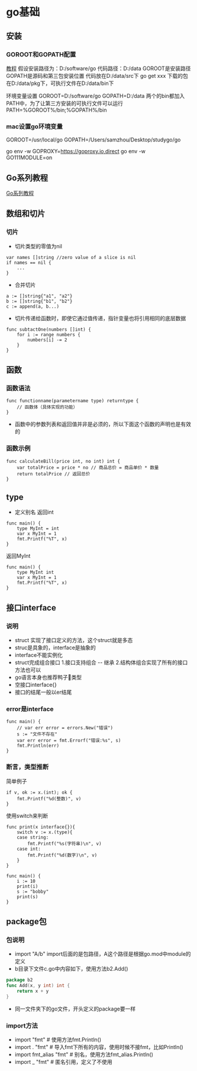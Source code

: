 # go基础

## 安装
### GOROOT和GOPATH配置
[教程](https://www.jianshu.com/p/4e699ff478a5)
假设安装路径为：D:/software/go 代码路径：D:/data
GOROOT是安装路径
GOPATH是源码和第三包安装位置
代码放在D:/data/src下
go get xxx 下载的包在D:/data/pkg下，可执行文件在D:/data/bin下

环境变量设置
GOROOT=D:/software/go
GOPATH=D:/data
两个的bin都加入PATH中，为了让第三方安装的可执行文件可以运行
PATH=%GOROOT%/bin;%GOPATH%/bin

### mac设置go环境变量
GOROOT=/usr/local/go
GOPATH=/Users/samzhou/Desktop/studygo/go

go env -w GOPROXY=https://goproxy.io,direct
go env -w GO111MODULE=on



## Go系列教程
[Go系列教程](https://studygolang.com/subject/2)

## 数组和切片
### 切片
* 切片类型的零值为nil
```
var names []string //zero value of a slice is nil
if names == nil {
    ...
}
```
* 合并切片
```
a := []string{"a1", "a2"}
b := []string{"b1", "b2"}
c := append(a, b...)
```
* 切片传递给函数时，即使它通过值传递，指针变量也将引用相同的底层数据
```
func subtactOne(numbers []int) {
    for i := range numbers {
        numbers[i] -= 2
    }
}
```

## 函数
### 函数语法
```
func functionname(parametername type) returntype {  
    // 函数体（具体实现的功能）
}
```
* 函数中的参数列表和返回值并非是必须的，所以下面这个函数的声明也是有效的

### 函数示例
```
func calculateBill(price int, no int) int {  
    var totalPrice = price * no // 商品总价 = 商品单价 * 数量
    return totalPrice // 返回总价
}
```

## type
* 定义别名
返回int
```
func main() {
    type MyInt = int
    var x MyInt = 1
    fmt.Printf("%T", x)
}
```
返回MyInt
```
func main() {
    type MyInt int
    var x MyInt = 1
    fmt.Printf("%T", x)
}
```

## 接口interface
### 说明
* struct 实现了接口定义的方法，这个struct就是多态
* struc是具象的，interface是抽象的
* interface不能实例化
* struct完成组合接口 1.接口支持组合 -- 继承 2.结构体组合实现了所有的接口方法也可以
* go语言本身也推荐鸭子🦆类型
* 空接口interface{}
* 接口的结尾一般以er结尾


### error是interface
```
func main() {
    // var err error = errors.New("错误")
    s := "文件不存在"
    var err error = fmt.Errorf("错误:%s", s)
    fmt.Println(err)
}
```

### 断言，类型推断
简单例子
```
if v, ok := x.(int); ok {
    fmt.Printf("%d(整数)", v)
}
```
使用switch来判断
```
func print(x interface{}){
    switch v := x.(type){
    case string:
        fmt.Printf("%s(字符串)\n", v)
    case int:
        fmt.Printf("%d(数字)\n", v)
    }
}

func main() {
    i := 10
    print(i)
    s := "bobby"
    print(s)
}
```

## package包
### 包说明
* import "A/b"  import后面的是包路径，A这个路径是根据go.mod中module的定义
* b目录下文件c.go中内容如下，使用方法b2.Add()
```go
package b2
func Add(x, y int) int {
    return x + y
}
```
* 同一文件夹下的go文件，开头定义的package要一样

### import方法
* import "fmt"   # 使用方法fmt.Println()
* import . "fmt"  # 导入fmt下所有的内容，使用时候不接fmt，比如Println()
* import fmt_alias "fmt"  # 别名，使用方法fmt_alias.Println()
* import _ "fmt"  # 匿名引用，定义了不使用




